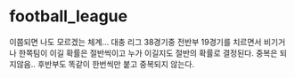 # football_league
이쯤되면 나도 모르겠는 체계...
대충 리그 38경기중 전반부 19경기를 치르면서 비기거나 한쪽팀이 이길 확률은 절반씩이고 누가 이길지도 절반의 확률로 결정된다. 중복은 되지않음.. 
후반부도 똑같이 한번씩만 붙고 중복되지 않는다.
